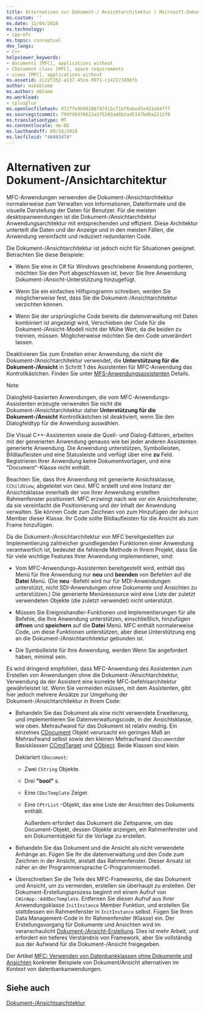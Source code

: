 ```yaml
---
title: Alternativen zur Dokument-/ Ansichtarchitektur | Microsoft-Dokumentation
ms.custom: ''
ms.date: 11/04/2016
ms.technology:
- cpp-mfc
ms.topic: conceptual
dev_langs:
- C++
helpviewer_keywords:
- documents [MFC], applications without
- CDocument class [MFC], space requirements
- views [MFC], applications without
ms.assetid: 2c22f352-a137-45ce-9971-c142173496fb
author: mikeblome
ms.author: mblome
ms.workload:
- cplusplus
ms.openlocfilehash: 07277e9b98186747415cf1bf6abed3e431e64fff
ms.sourcegitcommit: 799f9b976623a375203ad8b2ad5147bd6a2212f0
ms.translationtype: MT
ms.contentlocale: de-DE
ms.lasthandoff: 09/19/2018
ms.locfileid: "46403474"
---
```

# <a name="alternatives-to-the-documentview-architecture"></a>Alternativen zur Dokument-/Ansichtarchitektur

MFC-Anwendungen verwenden die Dokument-/Ansichtarchitektur normalerweise zum Verwalten von Informationen, Dateiformate und die visuelle Darstellung der Daten für Benutzer. Für die meisten desktopanwendungen ist die Dokument-/Ansichtarchitektur Anwendungsarchitektur mit entsprechenden und effizient. Diese Architektur unterteilt die Daten und der Anzeige und in den meisten Fällen, die Anwendung vereinfacht und reduziert redundanten Code.

Die Dokument-/Ansichtarchitektur ist jedoch nicht für Situationen geeignet. Betrachten Sie diese Beispiele:

- Wenn Sie eine in C# für Windows geschriebene Anwendung portieren, möchten Sie den Port abgeschlossen ist, bevor Sie Ihre Anwendung Dokument-/Ansicht-Unterstützung hinzugefügt.

- Wenn Sie ein einfaches Hilfsprogramm schreiben, werden Sie möglicherweise fest, dass Sie die Dokument-/Ansichtarchitektur verzichten können.

- Wenn Sie der ursprüngliche Code bereits die datenverwaltung mit Daten kombiniert ist angezeigt wird, Verschieben der Code für die Dokument-/Ansicht-Modell nicht der Mühe Wert, da die beiden zu trennen, müssen. Möglicherweise möchten Sie den Code unverändert lassen.

Deaktivieren Sie zum Erstellen einer Anwendung, die nicht die Dokument-/Ansichtarchitektur verwendet, die **Unterstützung für die Dokument-/Ansicht** in Schritt 1 des Assistenten für MFC-Anwendung das Kontrollkästchen. Finden Sie unter [MFS-Anwendungsassistenten](../mfc/reference/mfc-application-wizard.md) Details.

> [!NOTE]
>  Dialogfeld-basierten Anwendungen, die vom MFC-Anwendungs-Assistenten erzeugte verwenden Sie nicht die Dokument-/Ansichtarchitektur daher **Unterstützung für die Dokument-/Ansicht** Kontrollkästchen ist deaktiviert, wenn Sie den Dialogfeldtyp für die Anwendung auswählen.

Die Visual C++-Assistenten sowie die Quell- und Dialog-Editoren, arbeiten mit der generierten Anwendung genauso wie bei jeder anderen Assistenten generierte Anwendung. Die Anwendung unterstützen, Symbolleisten, Bildlaufleisten und eine Statusleiste und verfügt über eine **zu** Feld. Registrieren Ihrer Anwendung keine Dokumentvorlagen, und eine "Document"-Klasse nicht enthält.

Beachten Sie, dass Ihre Anwendung mit generierte Ansichtsklasse, `CChildView`, abgeleitet von `CWnd`. MFC erstellt und eine Instanz der Ansichtsklasse innerhalb der von Ihrer Anwendung erstellten Rahmenfenster positioniert. MFC erzwingt nach wie vor ein Ansichtsfenster, da sie vereinfacht die Positionierung und der Inhalt der Anwendung verwalten. Sie können Code zum Zeichnen von zum Hinzufügen der `OnPaint` Member dieser Klasse. Ihr Code sollte Bildlaufleisten für die Ansicht als zum Frame hinzufügen.

Da die Dokument-/Ansichtarchitektur von MFC bereitgestellten zur Implementierung zahlreicher grundlegenden Funktionen einer Anwendung verantwortlich ist, bedeutet die fehlende Methode in Ihrem Projekt, dass Sie für viele wichtige Features Ihrer Anwendung implementieren, sind:

- Vom MFC-Anwendungs-Assistenten bereitgestellt wird, enthält das Menü für Ihre Anwendung nur **neu** und **beenden** von Befehlen auf die **Datei** Menü. (Die **neu** -Befehl wird nur für MDI-Anwendungen unterstützt, nicht SDI-Anwendungen ohne Dokumente und Ansichten zu unterstützen.) Die generierte Menüressource wird eine Liste der zuletzt verwendeten Objekte (die zuletzt verwendet) nicht unterstützt.

- Müssen Sie Ereignishandler-Funktionen und Implementierungen für alle Befehle, die Ihre Anwendung unterstützen, einschließlich, hinzufügen **öffnen** und **speichern** auf die **Datei** Menü. MFC enthält normalerweise Code, um diese Funktionen unterstützen, aber diese Unterstützung eng an die Dokument-/Ansichtarchitektur gebunden ist.

- Die Symbolleiste für Ihre Anwendung, werden Wenn Sie angefordert haben, minimal sein.

Es wird dringend empfohlen, dass MFC-Anwendung des Assistenten zum Erstellen von Anwendungen ohne die Dokument-/Ansichtarchitektur, Verwendung da der Assistent eine korrekte MFC-befehlsarchitektur gewährleistet ist. Wenn Sie vermeiden müssen, mit dem Assistenten, gibt hier jedoch mehrere Ansätze zur Umgehung der Dokument-/Ansichtarchitektur in Ihrem Code:

- Behandeln Sie das Dokument als eine nicht verwendete Erweiterung, und implementieren Sie Datenverwaltungscode, in der Ansichtsklasse, wie oben. Mehraufwand für das Dokument ist relativ niedrig. Ein einzelnes [CDocument](../mfc/reference/cdocument-class.md) Objekt verursacht ein geringes Maß an Mehraufwand selbst sowie den kleinen Mehraufwand `CDocument`der Basisklassen [CCmdTarget](../mfc/reference/ccmdtarget-class.md) und [CObject](../mfc/reference/cobject-class.md). Beide Klassen sind klein.

     Deklariert `CDocument`:

   - Zwei `CString` Objekte.

   - Drei **"bool"** s.

   - Eine `CDocTemplate` Zeiger.

   - Eine `CPtrList` -Objekt, das eine Liste der Ansichten des Dokuments enthält.

     Außerdem erfordert das Dokument die Zeitspanne, um das Document-Objekt, dessen Objekte anzeigen, ein Rahmenfenster und ein Dokumentobjekt für die Vorlage zu erstellen.

- Behandeln Sie das Dokument und die Ansicht als nicht verwendete Anhänge an. Fügen Sie Ihr die datenverwaltung und den Code zum Zeichnen in der Ansicht, anstatt das Rahmenfenster. Dieser Ansatz ist näher an der Programmiersprache C-Programmiermodell.

- Überschreiben Sie die Teile des MFC-Frameworks, die das Dokument und Ansicht, um zu vermeiden, erstellen sie überhaupt zu erstellen. Der Dokument-Erstellungsprozess beginnt mit einem Aufruf von `CWinApp::AddDocTemplate`. Entfernen Sie diesen Aufruf aus Ihrer Anwendungsklasse `InitInstance` Member Funktion, und erstellen Sie stattdessen ein Rahmenfenster in `InitInstance` selbst. Fügen Sie Ihren Data Management-Code in Ihr Rahmenfenster (Klasse) ein. Der Erstellungsvorgang für Dokumente und Ansichten wird im veranschaulicht [Dokument-/Ansicht-Erstellung](../mfc/document-view-creation.md). Dies ist mehr Arbeit, und erfordert ein tieferes Verständnis von Framework, aber Sie vollständig aus der Aufwand für die Dokument-/Ansicht freigegeben.

Der Artikel [MFC: Verwenden von Datenbankklassen ohne Dokumente und Ansichten](../data/mfc-using-database-classes-without-documents-and-views.md) konkreter Beispiele von Dokument/Ansicht alternativen im Kontext von datenbankanwendungen.

## <a name="see-also"></a>Siehe auch

[Dokument-/Ansichtsarchitektur](../mfc/document-view-architecture.md)


